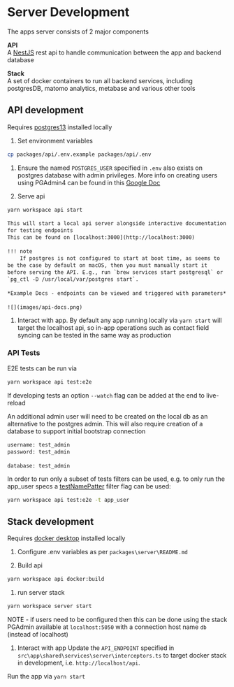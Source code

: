 # Server Development

The apps server consists of 2 major components

**API**  
A [NestJS](https://docs.nestjs.com) rest api to handle communication between the app and backend database

**Stack**   
A set of docker containers to run all backend services, including postgresDB, matomo analytics, metabase and various other tools

## API development
Requires [postgres13](https://www.postgresql.org/download/) installed locally

1. Set environment variables
```bash
cp packages/api/.env.example packages/api/.env
```

1. Ensure the named `POSTGRES_USER` specified in `.env` also exists on postgres database with admin privileges. More info on creating users using PGAdmin4 can be found in this [Google Doc](https://docs.google.com/document/d/1YLxLQfr0UC0VdA-fVOVeKSnHaVySi2gQ7FCLQQozqv8/edit?usp=sharing)

2. Serve api
  ```bash
  yarn workspace api start
  ```

    This will start a local api server alongside interactive documentation for testing endpoints
    This can be found on [localhost:3000](http://localhost:3000)

    !!! note
        If postgres is not configured to start at boot time, as seems to be the case by default on macOS, then you must manually start it before serving the API. E.g., run `brew services start postgresql` or `pg_ctl -D /usr/local/var/postgres start`.

    *Example Docs - endpoints can be viewed and triggered with parameters*

    ![](images/api-docs.png)

1. Interact with app.
By default any app running locally via `yarn start` will target the localhost api, so in-app operations such as contact field syncing can be tested in the same way as production

### API Tests
E2E tests can be run via
```sh
yarn workspace api test:e2e
```
If developing tests an option `--watch` flag can be added at the end to live-reload

An additional admin user will need to be created on the local db as an alternative to the postgres admin. This will also require creation of a database to support initial bootstrap connection

```
username: test_admin
password: test_admin

database: test_admin
```

In order to run only a subset of tests filters can be used, e.g. to only run the app_user specs a [testNamePatter](https://jestjs.io/docs/cli#--testnamepatternregex) filter flag can be used:
```sh
yarn workspace api test:e2e -t app_user
```


## Stack development
Requires [docker desktop](https://www.docker.com/products/docker-desktop/) installed locally

1. Configure .env variables as per `packages\server\README.md`
   
2. Build api
```bash
yarn workspace api docker:build
```

1. run server stack
```bash
yarn workspace server start
```
NOTE - if users need to be configured then this can be done using the stack PGAdmin available at `localhost:5050` with a connection host name `db` (instead of localhost)


1. Interact with app
Update the `API_ENDPOINT` specified in `src\app\shared\services\server\interceptors.ts` to target docker stack in development, i.e. `http://localhost/api`.

Run the app via `yarn start`